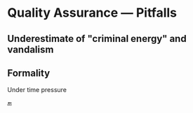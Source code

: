# Quality Assurance &mdash; Pitfalls

## Underestimate of "criminal energy" and vandalism

## Formality

Under time pressure

🔚
